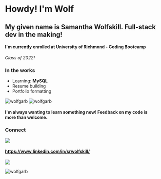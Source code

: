 # Howdy! I'm Wolf 
## My given name is Samantha Wolfskill. Full-stack dev in the making!
#### I'm currently enrolled at **University of Richmond - Coding Bootcamp**
_Class of 2022!_

### In the works
- Learning: **MySQL**
- Resume building
- Portfolio formatting

<img align="center" src="https://github-readme-stats.vercel.app/api?username=wolfgarb&show_icons=true&locale=en&theme=dark" alt="wolfgarb" />

<img align="center" src="https://github-readme-stats.vercel.app/api/top-langs?username=wolfgarb&show_icons=true&locale=en&layout=compact&theme=dark" alt="wolfgarb" />

#### I'm always wanting to learn something new! Feedback on my code is more than welcome.

### Connect
![](https://img.shields.io/badge/Gmail-D14836?style=for-the-badge&logo=gmail&logoColor=white)
#### https://www.linkedin.com/in/srwolfskill/

![](https://dcbadge.vercel.app/api/shield/746823093468790785)

<img src="https://komarev.com/ghpvc/?username=wolfgarb&label=Profile%20views&color=6F0B4F&style=flat" alt="wolfgarb" />


